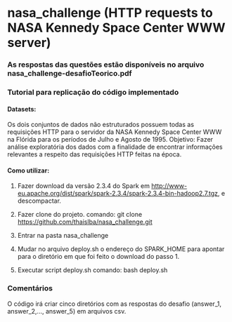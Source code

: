 # nasa_challenge (HTTP requests to NASA Kennedy Space Center WWW server)

### As respostas das questões estão disponíveis no arquivo nasa_challenge-desafioTeorico.pdf

### Tutorial para replicação do código implementado  

#### Datasets:
Os dois conjuntos de dados não estruturados possuem todas as requisições HTTP para o servidor da NASA Kennedy Space Center WWW na Flórida para os períodos de Julho e Agosto de 1995. 
Objetivo: Fazer análise exploratória dos dados com a finalidade de encontrar informações relevantes a respeito das requisições HTTP feitas na época.

#### Como utilizar:

1. Fazer download da versão 2.3.4 do Spark em http://www-eu.apache.org/dist/spark/spark-2.3.4/spark-2.3.4-bin-hadoop2.7.tgz, e descompactar.

2. Fazer clone do projeto.
   comando: git clone https://github.com/thaislba/nasa_challenge.git
   
3. Entrar na pasta nasa_challenge 

4. Mudar no arquivo deploy.sh o endereço do SPARK_HOME para apontar para o diretório em que foi feito o download do passo 1.

5. Executar script deploy.sh 
   comando: bash deploy.sh
   
### Comentários

O código irá criar cinco diretórios com as respostas do desafio (answer_1, answer_2,..., answer_5) em arquivos csv. 
